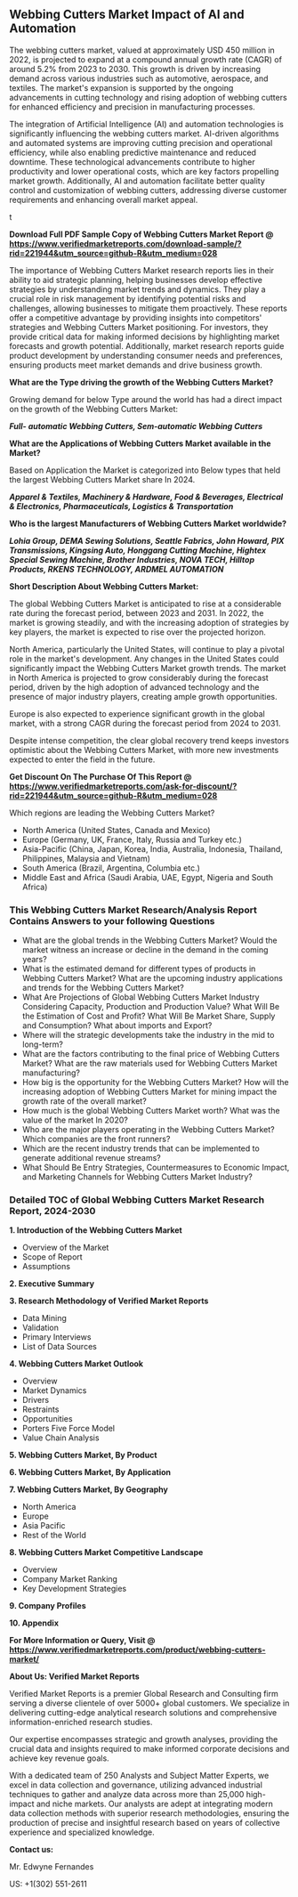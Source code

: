 <h2>Webbing Cutters Market Impact of AI and Automation</h2><p>The webbing cutters market, valued at approximately USD 450 million in 2022, is projected to expand at a compound annual growth rate (CAGR) of around 5.2% from 2023 to 2030. This growth is driven by increasing demand across various industries such as automotive, aerospace, and textiles. The market's expansion is supported by the ongoing advancements in cutting technology and rising adoption of webbing cutters for enhanced efficiency and precision in manufacturing processes.</p><p>The integration of Artificial Intelligence (AI) and automation technologies is significantly influencing the webbing cutters market. AI-driven algorithms and automated systems are improving cutting precision and operational efficiency, while also enabling predictive maintenance and reduced downtime. These technological advancements contribute to higher productivity and lower operational costs, which are key factors propelling market growth. Additionally, AI and automation facilitate better quality control and customization of webbing cutters, addressing diverse customer requirements and enhancing overall market appeal.</p>t</p><p id="" class=""><strong>Download Full PDF Sample Copy of Webbing Cutters Market Report @ <a href="https://www.verifiedmarketreports.com/download-sample/?rid=221944&utm_source=github-R&utm_medium=028" target="_blank">https://www.verifiedmarketreports.com/download-sample/?rid=221944&utm_source=github-R&utm_medium=028</a></strong></p><p>The importance of&nbsp;Webbing Cutters Market research reports lies in their ability to aid strategic planning, helping businesses develop effective strategies by understanding market trends and dynamics. They play a crucial role in risk management by identifying potential risks and challenges, allowing businesses to mitigate them proactively. These reports offer a competitive advantage by providing insights into competitors' strategies and Webbing Cutters Market positioning. For investors, they provide critical data for making informed decisions by highlighting market forecasts and growth potential. Additionally, market research reports guide product development by understanding consumer needs and preferences, ensuring products meet market demands and drive business growth.</p><p><strong>What are the&nbsp;Type driving the growth of the Webbing Cutters Market?</strong></p><p id="" class="">Growing demand for below Type around the world has had a direct impact on the growth of the Webbing Cutters Market:</p><em><strong>Full- automatic Webbing Cutters, Sem-automatic Webbing Cutters</strong></em></p><strong>What are the&nbsp;Applications&nbsp;of Webbing Cutters Market available in the Market?</strong></p><p id="" class="">Based on Application the Market is categorized into Below types that held the largest Webbing Cutters Market share In 2024.</p><em><strong>Apparel & Textiles, Machinery & Hardware, Food & Beverages, Electrical & Electronics, Pharmaceuticals, Logistics & Transportation</strong></em></p><strong>Who is the largest Manufacturers of Webbing Cutters Market worldwide?</strong></p><p><em><strong>Lohia Group, DEMA Sewing Solutions, Seattle Fabrics, John Howard, PIX Transmissions, Kingsing Auto, Honggang Cutting Machine, Hightex Special Sewing Machine, Brother Industries, NOVA TECH, Hilltop Products, RKENS TECHNOLOGY, ARDMEL AUTOMATION</strong></em></p><p id="" class=""><strong>Short Description About Webbing Cutters Market:</strong></p><p>The global Webbing Cutters Market is anticipated to rise at a considerable rate during the forecast period, between 2023 and 2031. In 2022, the market is growing steadily, and with the increasing adoption of strategies by key players, the market is expected to rise over the projected horizon.</p><p>North America, particularly the United States, will continue to play a pivotal role in the market's development. Any changes in the United States could significantly impact the Webbing Cutters Market growth trends. The market in North America is projected to grow considerably during the forecast period, driven by the high adoption of advanced technology and the presence of major industry players, creating ample growth opportunities.</p><p>Europe is also expected to experience significant growth in the global market, with a strong CAGR during the forecast period from 2024 to 2031.</p><p>Despite intense competition, the clear global recovery trend keeps investors optimistic about the Webbing Cutters Market, with more new investments expected to enter the field in the future.</p><p id="" class=""><strong>Get Discount On The Purchase Of This Report @ <a href="https://www.verifiedmarketreports.com/ask-for-discount/?rid=221944&utm_source=github-R&utm_medium=028" target="_blank">https://www.verifiedmarketreports.com/ask-for-discount/?rid=221944&utm_source=github-R&utm_medium=028</a></strong></p>Which regions are leading the Webbing Cutters Market?</p><ul><li>North America (United States, Canada and Mexico)</li><li>Europe (Germany, UK, France, Italy, Russia and Turkey etc.)</li><li>Asia-Pacific (China, Japan, Korea, India, Australia, Indonesia, Thailand, Philippines, Malaysia and Vietnam)</li><li>South America (Brazil, Argentina, Columbia etc.)</li><li>Middle East and Africa (Saudi Arabia, UAE, Egypt, Nigeria and South Africa)</li></ul><h3 id="" class="">This Webbing Cutters Market Research/Analysis Report Contains Answers to your following Questions</h3><ul><li>What are the global trends in the Webbing Cutters Market? Would the market witness an increase or decline in the demand in the coming years?</li><li>What is the estimated demand for different types of products in Webbing Cutters Market? What are the upcoming industry applications and trends for the Webbing Cutters Market?</li><li>What Are Projections of Global Webbing Cutters Market Industry Considering Capacity, Production and Production Value? What Will Be the Estimation of Cost and Profit? What Will Be Market Share, Supply and Consumption? What about imports and Export?</li><li>Where will the strategic developments take the industry in the mid to long-term?</li><li>What are the factors contributing to the final price of Webbing Cutters Market? What are the raw materials used for Webbing Cutters Market manufacturing?</li><li>How big is the opportunity for the Webbing Cutters Market? How will the increasing adoption of Webbing Cutters Market for mining impact the growth rate of the overall market?</li><li>How much is the global Webbing Cutters Market worth? What was the value of the market In 2020?</li><li>Who are the major players operating in the Webbing Cutters Market? Which companies are the front runners?</li><li>Which are the recent industry trends that can be implemented to generate additional revenue streams?</li><li>What Should Be Entry Strategies, Countermeasures to Economic Impact, and Marketing Channels for Webbing Cutters Market Industry?</li></ul><h3 id="" class="">Detailed TOC of Global Webbing Cutters Market Research Report, 2024-2030</h3><p id="" class=""><strong>1. Introduction of the Webbing Cutters Market</strong></p><ul><li>Overview of the Market</li><li>Scope of Report</li><li>Assumptions</li></ul><p id="" class=""><strong>2. Executive Summary</strong></p><p id="" class=""><strong>3. Research Methodology of Verified Market Reports</strong></p><ul><li>Data Mining</li><li>Validation</li><li>Primary Interviews</li><li>List of Data Sources</li></ul><p id="" class=""><strong>4. Webbing Cutters Market Outlook</strong></p><ul><li>Overview</li><li>Market Dynamics</li><li>Drivers</li><li>Restraints</li><li>Opportunities</li><li>Porters Five Force Model</li><li>Value Chain Analysis</li></ul><p id="" class=""><strong>5. Webbing Cutters Market, By Product</strong></p><p id="" class=""><strong>6. Webbing Cutters Market, By Application</strong></p><p id="" class=""><strong>7. Webbing Cutters Market, By Geography</strong></p><ul><li>North America</li><li>Europe</li><li>Asia Pacific</li><li>Rest of the World</li></ul><p id="" class=""><strong>8. Webbing Cutters Market Competitive Landscape</strong></p><ul><li>Overview</li><li>Company Market Ranking</li><li>Key Development Strategies</li></ul><p id="" class=""><strong>9. Company Profiles</strong></p><p id="" class=""><strong>10. Appendix</strong></p><p id="" class=""><strong>For More Information or Query, Visit @ <a href="https://www.verifiedmarketreports.com/product/webbing-cutters-market/" target="_blank">https://www.verifiedmarketreports.com/product/webbing-cutters-market/</a></strong></p><p id="" class=""><strong>About Us: Verified Market Reports</strong></p><p id="" class="">Verified Market Reports is a premier Global Research and Consulting firm serving a diverse clientele of over 5000+ global customers. We specialize in delivering cutting-edge analytical research solutions and comprehensive information-enriched research studies.</p><p id="" class="">Our expertise encompasses strategic and growth analyses, providing the crucial data and insights required to make informed corporate decisions and achieve key revenue goals.</p><p id="" class="">With a dedicated team of 250 Analysts and Subject Matter Experts, we excel in data collection and governance, utilizing advanced industrial techniques to gather and analyze data across more than 25,000 high-impact and niche markets. Our analysts are adept at integrating modern data collection methods with superior research methodologies, ensuring the production of precise and insightful research based on years of collective experience and specialized knowledge.</p><p id="" class=""><strong>Contact us:</strong></p><p id="" class="">Mr. Edwyne Fernandes</p><p id="" class="">US: +1(302) 551-2611</p>